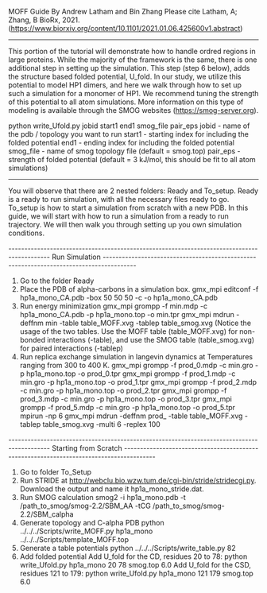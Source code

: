 MOFF Guide
By Andrew Latham and Bin Zhang
Please cite Latham, A; Zhang, B BioRx, 2021. (https://www.biorxiv.org/content/10.1101/2021.01.06.425600v1.abstract)

-------------------------------------------------------------------------------------------------------------------------------------------------------------------------------------------------------------

This portion of the tutorial will demonstrate how to handle ordred regions in large proteins. While the majority of the framework is the same, there is one additional step in setting up the simulation.
This step (step 6 below), adds the structure based folded potential, U_fold. In our study, we utilize this potential to model HP1 dimers, and here we walk through how to set up such a simulation for a monomer of HP1. We recommend tuning the strength of this potential to all atom simulations.
More information on this type of modeling is available through the SMOG websites (https://smog-server.org).

python write_Ufold.py jobid start1 end1 smog_file pair_eps
jobid - name of the pdb / topology you want to run
start1 - starting index for including the folded potential
end1 - ending index for including the folded potential
smog_file - name of smog topology file (default = smog.top)
pair_eps - strength of folded potential (default = 3 kJ/mol, this should be fit to all atom simulations)

-------------------------------------------------------------------------------------------------------------------------------------------------------------------------------------------------------------
You will observe that there are 2 nested folders: Ready and To_setup. Ready is a ready to run simulation, with all the necessary files ready to go. To_setup is how to start a simulation from scratch with a new PDB.
In this guide, we will start with how to run a simulation from a ready to run trajectory. We will then walk you through setting up you own simulation conditions.

-------------------------------------------------------------------------------------------   Run Simulation         ----------------------------------------------------------------------------------------
1. Go to the folder Ready
2. Place the PDB of alpha-carbons in a simulation box.
	gmx_mpi editconf -f hp1a_mono_CA.pdb -box 50 50 50 -c -o hp1a_mono_CA.pdb
3. Run energy minimization
	gmx_mpi grompp -f min.mdp -c hp1a_mono_CA.pdb -p hp1a_mono.top -o min.tpr
	gmx_mpi mdrun -deffnm min -table table_MOFF.xvg -tablep table_smog.xvg
	(Notice the usage of the two tables. Use the MOFF table (table_MOFF.xvg) for non-bonded interactions (-table), and use the SMOG table (table_smog.xvg) for paired interactions (-tablep)
4. Run replica exchange simulation in langevin dynamics at Temperatures ranging from 300 to 400 K. 
	gmx_mpi grompp -f prod_0.mdp -c min.gro -p hp1a_mono.top -o prod_0.tpr
	gmx_mpi grompp -f prod_1.mdp -c min.gro -p hp1a_mono.top -o prod_1.tpr
	gmx_mpi grompp -f prod_2.mdp -c min.gro -p hp1a_mono.top -o prod_2.tpr
	gmx_mpi grompp -f prod_3.mdp -c min.gro -p hp1a_mono.top -o prod_3.tpr
	gmx_mpi grompp -f prod_5.mdp -c min.gro -p hp1a_mono.top -o prod_5.tpr
	mpirun -np 6 gmx_mpi mdrun -deffnm prod_ -table table_MOFF.xvg -tablep table_smog.xvg -multi 6 -replex 100


-------------------------------------------------------------------------------------------   Starting from Scratch        ----------------------------------------------------------------------------------------
1. Go to folder To_Setup
2. Run STRIDE at http://webclu.bio.wzw.tum.de/cgi-bin/stride/stridecgi.py. Download the output and name it hp1a_mono_stride.dat.
3. Run SMOG calculation
	smog2 -i hp1a_mono.pdb -t /path_to_smog/smog-2.2/SBM_AA -tCG /path_to_smog/smog-2.2/SBM_calpha
4. Generate topology and C-alpha PDB
	python ../../../Scripts/write_MOFF.py hp1a_mono ../../../Scripts/template_MOFF.top 
5. Generate a table potentials
	python ../../../Scripts/write_table.py 82
6. Add folded potential
	Add U_fold for the CD, residues 20 to 78:
	python write_Ufold.py hp1a_mono 20 78 smog.top 6.0 
	Add U_fold for the CSD, residues 121 to 179:
	python write_Ufold.py hp1a_mono 121 179 smog.top 6.0
	
